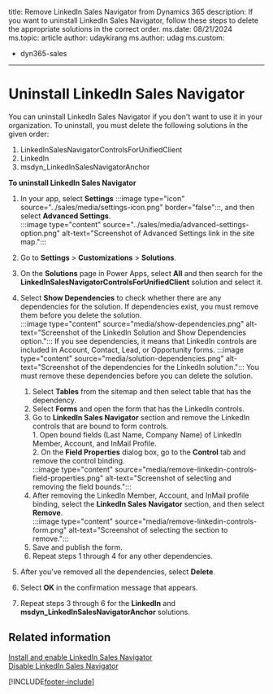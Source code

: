 title: Remove LinkedIn Sales Navigator from Dynamics 365
description: If you want to uninstall LinkedIn Sales Navigator, follow these steps to delete the appropriate solutions in the correct order.
ms.date: 08/21/2024
ms.topic: article
author: udaykirang
ms.author: udag
ms.custom: 
  - dyn365-sales
---

# Uninstall LinkedIn Sales Navigator

You can uninstall LinkedIn Sales Navigator if you don't want to use it in your organization. To uninstall, you must delete the following solutions in the given order:

1. LinkedInSalesNavigatorControlsForUnifiedClient
2. LinkedIn
3. msdyn_LinkedInSalesNavigatorAnchor

**To uninstall LinkedIn Sales Navigator**

1. In your app, select **Settings** :::image type="icon" source="../sales/media/settings-icon.png" border="false":::, and then select **Advanced Settings**.  
   :::image type="content" source="../sales/media/advanced-settings-option.png" alt-text="Screenshot of Advanced Settings link in the site map.":::

2. Go to **Settings** > **Customizations** > **Solutions**.
3. On the **Solutions** page in Power Apps, select **All** and then search for the **LinkedInSalesNavigatorControlsForUnifiedClient** solution and select it.
4. Select **Show Dependencies** to check whether there are any dependencies for the solution. If dependencies exist, you must remove them before you delete the solution.  
   :::image type="content" source="media/show-dependencies.png" alt-text="Screenshot of the LinkedIn Solution and Show Dependencies option.":::
  If you see dependencies, it means that LinkedIn controls are included in Account, Contact, Lead, or Opportunity forms. 
  :::image type="content" source="media/solution-dependencies.png" alt-text="Screenshot of the dependencies for the LinkedIn solution.":::
  You must remove these dependencies before you can delete the solution.
     1. Select **Tables** from the sitemap and then select table that has the dependency.
     1. Select **Forms** and open the form that has the LinkedIn controls.
     1. Go to **LinkedIn Sales Navigator** section and remove the LinkedIn controls that are bound to form controls.  
       1. Open bound fields (Last Name, Company Name) of LinkedIn Member, Account, and InMail Profile.  
       2. On the **Field Properties** dialog box, go to the **Control** tab and remove the control binding.  
         :::image type="content" source="media/remove-linkedin-controls-field-properties.png" alt-text="Screenshot of selecting and removing the field bounds.":::  
     1. After removing the LinkedIn Member, Account, and InMail profile binding, select the **LinkedIn Sales Navigator** section, and then select **Remove**.  
         :::image type="content" source="media/remove-linkedin-controls-form.png" alt-text="Screenshot of selecting the section to remove.":::  
     1. Save and publish the form.  
     1. Repeat steps 1 through 4 for any other dependencies.
1. After you've removed all the dependencies, select **Delete**.
1. Select **OK** in the confirmation message that appears.
1. Repeat steps 3 through 6 for the **LinkedIn** and **msdyn_LinkedInSalesNavigatorAnchor** solutions.

## Related information

[Install and enable LinkedIn Sales Navigator](install-sales-navigator.md)  
[Disable LinkedIn Sales Navigator](disable-sales-navigator.md)

[!INCLUDE[footer-include](../includes/footer-banner.md)]